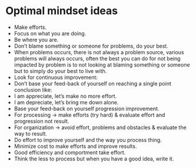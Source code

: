 # Optimal mindset ideas

* Make efforts.
* Focus on what you are doing.
* Be where you are.
* Don’t blame something or someone for problems, do your best.
 * When problems occurs, there is not always a problem source, various problems will always occurs, often the best you can do for not being impacted by problem is to not looking at blaming something or someone but to simply do your best to live with.
* Look for continuous improvement:
 * Don’t base your feed-back of yourself on reaching a single point conclusion like:
  * I am appreciate, let’s make no more effort.
  * I am depreciate, let’s bring me down alone.
 * Base your feed-back on yourself progression improvement.
 * For processing → make efforts (try hard) & evaluate effort and progression not result.
 * For organization → avoid effort, problems and obstacles & evaluate the way to result.
* Do effort to improve yourself and the way you process thing.
* Minimize cost to make efforts and improve results.
* Good efficiency and comportment take effort.
* Think the less to process but when you have a good idea, write it.
